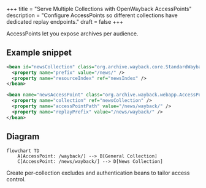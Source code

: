 +++
title = "Serve Multiple Collections with OpenWayback AccessPoints"
description = "Configure AccessPoints so different collections have dedicated replay endpoints."
draft = false
+++

<script type="application/ld+json">
{
  "@context": "https://schema.org",
  "@type": "FAQPage",
      "mainEntity": [{
    "@type": "Question",
    "@id": "https://wayback.dev/faq/openwayback-multiple-accesspoints",
    "name": "How do I configure multiple AccessPoints for different OpenWayback collections?",
    "acceptedAnswer": {
      "@type": "Answer",
      "text": "Define additional AccessPoint beans in wayback.xml, each referencing a distinct WaybackCollection and URI prefixes so users can browse collections independently."
    }
  }]
}
</script>

AccessPoints let you expose archives per audience.

## Example snippet

```xml
<bean id="newsCollection" class="org.archive.wayback.core.StandardWaybackCollection">
  <property name="prefix" value="/news/" />
  <property name="resourceIndex" ref="newsIndex" />
</bean>

<bean name="newsAccessPoint" class="org.archive.wayback.webapp.AccessPoint">
  <property name="collection" ref="newsCollection" />
  <property name="accessPointPath" value="/news/wayback/" />
  <property name="replayPrefix" value="/news/wayback/" />
</bean>
```

## Diagram

```mermaid
flowchart TD
    A[AccessPoint: /wayback/] --> B[General Collection]
    C[AccessPoint: /news/wayback/] --> D[News Collection]
```

Create per-collection excludes and authentication beans to tailor access control.
